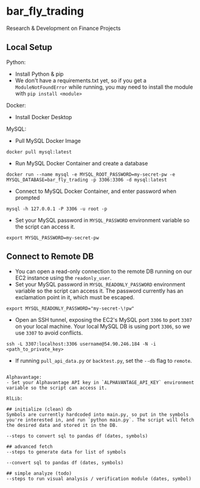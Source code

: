 # bar_fly_trading
Research &amp; Development on Finance Projects

## Local Setup
Python:
- Install Python & pip
- We don't have a requirements.txt yet, so if you get a `ModuleNotFoundError` while running, you may need to install the module with `pip install <module>`

Docker:
- Install Docker Desktop

MySQL: 
- Pull MySQL Docker Image
```
docker pull mysql:latest
```
- Run MySQL Docker Container and create a database
```
docker run --name mysql -e MYSQL_ROOT_PASSWORD=my-secret-pw -e MYSQL_DATABASE=bar_fly_trading -p 3306:3306 -d mysql:latest
```
- Connect to MySQL Docker Container, and enter password when prompted
```
mysql -h 127.0.0.1 -P 3306 -u root -p
```
- Set your MySQL password in `MYSQL_PASSWORD` environment variable so the script can access it.
```
export MYSQL_PASSWORD=my-secret-pw
```

## Connect to Remote DB
- You can open a read-only connection to the remote DB running on our EC2 instance using the `readonly_user`.
- Set your MySQL password in `MYSQL_READONLY_PASSWORD` environment variable so the script can access it. The password currently has an exclamation point in it, which must be escaped.
```
export MYSQL_READONLY_PASSWORD="my-secret-\!pw"
```
- Open an SSH tunnel, exposing the EC2's MySQL port `3306` to port `3307` on your local machine. Your local MySQL DB is using port `3306`, so we use `3307` to avoid conflicts.
```
ssh -L 3307:localhost:3306 username@54.90.246.184 -N -i <path_to_private_key>
```
- If running `pull_api_data.py` or `backtest.py`, set the `--db` flag to `remote`.
```

Alphavantage:
- Set your Alphavantage API key in `ALPHAVANTAGE_API_KEY` environment variable so the script can access it. 

RlLib:

## initialize (clean) db
Symbols are currently hardcoded into main.py, so put in the symbols you're interested in, and run `python main.py`. The script will fetch the desired data and stored it in the DB.

--steps to convert sql to pandas df (dates, symbols)

## advanced fetch
--steps to generate data for list of symbols

--convert sql to pandas df (dates, symbols)

## simple analyze (todo)
--steps to run visual analysis / verification module (dates, symbol)

